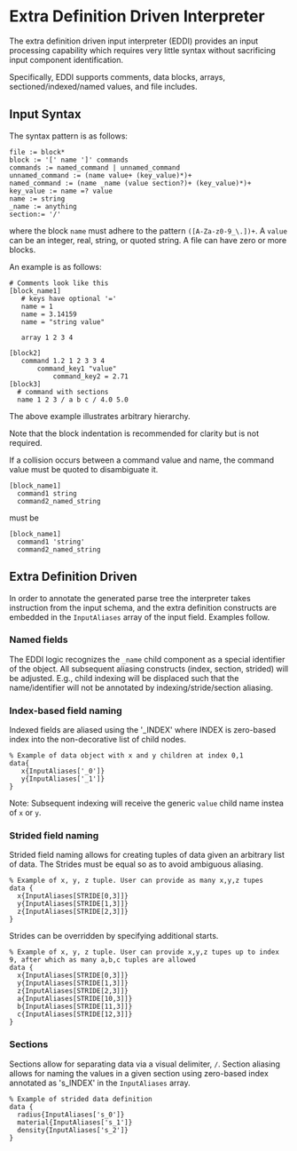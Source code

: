 # Extra Definition Driven Interpreter 
The extra definition driven input interpreter (EDDI) provides an input processing capability which requires very little syntax without sacrificing input component identification.

Specifically, EDDI supports comments, data blocks, arrays, sectioned/indexed/named values, and file includes. 

## Input Syntax
The syntax pattern is as follows:

```
file := block*
block := '[' name ']' commands
commands := named_command | unnamed_command
unnamed_command := (name value+ (key_value)*)+ 
named_command := (name _name (value section?)+ (key_value)*)+ 
key_value := name =? value
name := string
_name := anything
section:= '/'
```
where the block `name` must adhere to the pattern `([A-Za-z0-9_\.])+`. A `value` can be an integer, real, string, or quoted string.
A file can have zero or more blocks. 

An example is as follows:
```
# Comments look like this
[block_name1]
   # keys have optional '=' 
   name = 1
   name = 3.14159
   name = "string value"
   
   array 1 2 3 4
   
[block2] 
   command 1.2 1 2 3 3 4
       command_key1 "value"
           command_key2 = 2.71
[block3]
  # command with sections
  name 1 2 3 / a b c / 4.0 5.0
```

The above example illustrates arbitrary hierarchy. 

Note that the block indentation is recommended for clarity but is not required.

If a collision occurs between a command value and name, the command value must be quoted to disambiguate it.

```
[block_name1]
  command1 string
  command2_named_string 
```
must be 


```
[block_name1]
  command1 'string'
  command2_named_string 
```

## Extra Definition Driven
In order to annotate the generated parse tree the interpreter takes instruction from the 
input schema, and the extra definition constructs are embedded in the `InputAliases` array
of the input field. Examples follow.

### Named fields
The EDDI logic recognizes the `_name` child component as a special identifier of the object.
All subsequent aliasing constructs (index, section, strided) will be adjusted. E.g., child indexing will be displaced such that the name/identifier will not be annotated by indexing/stride/section aliasing.

### Index-based field naming
Indexed fields are aliased using the '_INDEX' where INDEX is zero-based index into the non-decorative list of child nodes.

```
% Example of data object with x and y children at index 0,1 
data{ 
   x{InputAliases['_0']} 
   y{InputAliases['_1']}
}
```
Note: Subsequent indexing will receive the generic `value` child name instea of `x` or `y`.

### Strided field naming
Strided field naming allows for creating tuples of data given an arbitrary list of data.
The Strides must be equal so as to avoid ambiguous aliasing.
```
% Example of x, y, z tuple. User can provide as many x,y,z tupes
data {
  x{InputAliases[STRIDE[0,3]]}
  y{InputAliases[STRIDE[1,3]]}
  z{InputAliases[STRIDE[2,3]]}
}
```

Strides can be overridden by specifying additional starts.

```
% Example of x, y, z tuple. User can provide x,y,z tupes up to index 9, after which as many a,b,c tuples are allowed
data {
  x{InputAliases[STRIDE[0,3]]}
  y{InputAliases[STRIDE[1,3]]}
  z{InputAliases[STRIDE[2,3]]}
  a{InputAliases[STRIDE[10,3]]}
  b{InputAliases[STRIDE[11,3]]}
  c{InputAliases[STRIDE[12,3]]}
}
```

### Sections
Sections allow for separating data via a visual delimiter, `/`. Section aliasing allows for naming the values in a given section using zero-based index annotated as 's_INDEX' in the `InputAliases` array.

```
% Example of strided data definition
data {
  radius{InputAliases['s_0']}
  material{InputAliases['s_1']}
  density{InputAliases['s_2']}
}
```

